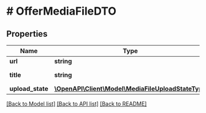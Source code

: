 # # OfferMediaFileDTO

## Properties

Name | Type | Description | Notes
------------ | ------------- | ------------- | -------------
**url** | **string** |  | [optional]
**title** | **string** | Название медиафайла. | [optional]
**upload_state** | [**\OpenAPI\Client\Model\MediaFileUploadStateType**](MediaFileUploadStateType.md) |  | [optional]

[[Back to Model list]](../../README.md#models) [[Back to API list]](../../README.md#endpoints) [[Back to README]](../../README.md)
